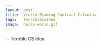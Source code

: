 ```yaml
---
layout: post
title:  Victim-Blaming Contract Calculus
tags:   terriblecsidea
image:  hello-world.gif
---
```


-- Terrible CS Idea

